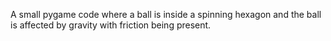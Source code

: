 A small pygame code where a ball is inside a spinning hexagon and the ball is affected by gravity with friction being present.

